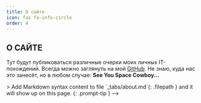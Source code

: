 ```yaml
---
title: О сайте
icon: fas fa-info-circle
order: 4
---
```

## О САЙТЕ

Тут будут публиковаться различные очерки моих личных IT-похождений. Всегда можно заглянуть на мой [GitHub](https://github.com/PeachyCad). Не знаю, куда нас это занесёт, но в любом случае: **See You Space Cowboy...**

<!-->> Add Markdown syntax content to file `_tabs/about.md`{: .filepath } and it will show up on this page.
{: .prompt-tip } -->

